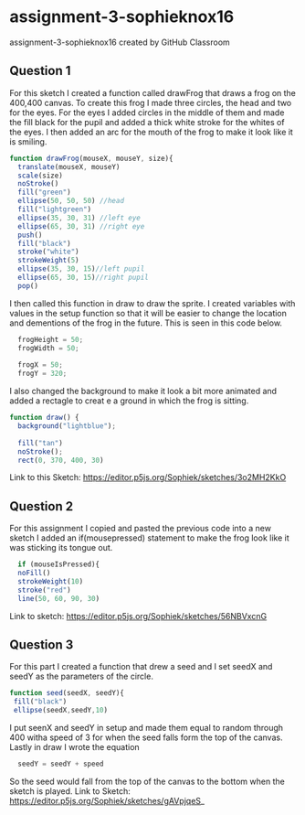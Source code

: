 # assignment-3-sophieknox16
assignment-3-sophieknox16 created by GitHub Classroom
## Question 1
For this sketch I created a function called drawFrog that draws a frog on the 400,400 canvas. 
To create this frog I made three circles, the head and two for the eyes. 
For the eyes I added circles in the middle of them and made the fill black for the pupil and added a thick white stroke for the whites of the eyes. 
I then added an arc for the mouth of the frog to make it look like it is smiling.
```Javascript
function drawFrog(mouseX, mouseY, size){
  translate(mouseX, mouseY)
  scale(size)
  noStroke()
  fill("green")
  ellipse(50, 50, 50) //head
  fill("lightgreen")
  ellipse(35, 30, 31) //left eye
  ellipse(65, 30, 31) //right eye
  push()
  fill("black")
  stroke("white")
  strokeWeight(5)
  ellipse(35, 30, 15)//left pupil
  ellipse(65, 30, 15)//right pupil
  pop()
 ```
I then called this function in draw to draw the sprite. 
I created variables with values in the setup function so that it will be easier to change the location and dementions of the frog in the future. This is seen in this code below. 
```Javascript
  frogHeight = 50;
  frogWidth = 50;
  
  frogX = 50;
  frogY = 320;
 ```
I also changed the background to make it look a bit more animated and added a rectagle to creat e a ground in which the frog is sitting. 
```Javascript
function draw() {
  background("lightblue");
 
  fill("tan")
  noStroke();
  rect(0, 370, 400, 30)
```
Link to this Sketch: https://editor.p5js.org/Sophiek/sketches/3o2MH2KkO

## Question 2 
For this assignment I copied and pasted the previous code into a new sketch
I added an if(mousepressed) statement to make the frog look like it was sticking its tongue out.
```Javascript
  if (mouseIsPressed){
  noFill()
  strokeWeight(10)
  stroke("red")
  line(50, 60, 90, 30)
 ```
 Link to sketch: https://editor.p5js.org/Sophiek/sketches/56NBVxcnG 
 
 ## Question 3
 For this part I created a function that drew a seed and I set seedX and seedY as the parameters of the circle. 
 ```Javascript
 function seed(seedX, seedY){
  fill("black")
  ellipse(seedX,seedY,10)
 ```
 I  put seenX and seedY in setup and made them equal to random through 400 witha  speed of 3 for when the seed falls form the top of the canvas.
 Lastly in draw I wrote the equation 
```Javascript
  seedY = seedY + speed 
 ```
So the seed would fall from the top of the canvas to the bottom when the sketch is played. 
Link to Sketch: https://editor.p5js.org/Sophiek/sketches/gAVpjqeS_
